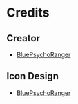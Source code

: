 # Credits

## Creator
- [BluePsychoRanger](https://twitter.com/BluPsychoRanger)

## Icon Design
- [BluePsychoRanger](https://twitter.com/BluPsychoRanger)
